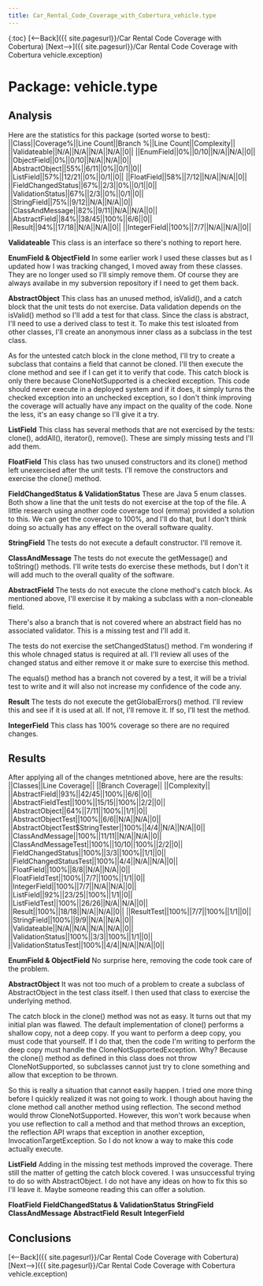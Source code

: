 ```yaml
---
title: Car_Rental_Code_Coverage_with_Cobertura_vehicle.type
---
```

{:toc}
[<--Back]({{ site.pagesurl}}/Car Rental Code Coverage with Cobertura)  [Next-->]({{ site.pagesurl}}/Car Rental Code Coverage with Cobertura vehicle.exception)

# Package: vehicle.type

## Analysis
Here are the statistics for this package (sorted worse to best):
||Class||Coverage%||Line Count||Branch %||Line Count||Complexity||
||Validateable||N/A||N/A||N/A||N/A||0||
||EnumField||0%||0/10||N/A||N/A||0||
||ObjectField||0%||0/10||N/A||N/A||0||
||AbstractObject||55%||6/11||0%||0/1||0||
||ListField||57%||12/21||0%||0/1||0||
||FloatField||58%||7/12||N/A||N/A||0||
||FieldChangedStatus||67%||2/3||0%||0/1||0||
||ValidationStatus||67%||2/3||0%||0/1||0||
||StringField||75%||9/12||N/A||N/A||0||
||ClassAndMessage||82%||9/11||N/A||N/A||0||
||AbstractField||84%||38/45||100%||6/6||0||
||Result||94%||17/18||N/A||N/A||0||
||IntegerField||100%||7/7||N/A||N/A||0||

**Validateable**
This class is an interface so there's nothing to report here.

**EnumField & ObjectField**
In some earlier work I used these classes but as I updated how I was tracking changed, I moved away from these classes. They are no longer used so I'll simply remove them. Of course they are always availabe in my subversion repository if I need to get them back.

**AbstractObject**
This class has an unused method, isValid(), and a catch block that the unit tests do not exercise. Data validation depends on the isValid() method so I'll add a test for that class. Since the class is abstract, I'll need to use a derived class to test it. To make this test isloated from other classes, I'll create an anonymous inner class as a subclass in the test class.

As for the untested catch block in the clone method, I'll try to create a subclass that contains a field that cannot be cloned. I'll then execute the clone method and see if I can get it to verify that code. This catch block is only there because CloneNotSupported is a checked exception. This code should never execute in a deployed system and if it does, it simply turns the checked exception into an unchecked exception, so I don't think improving the coverage will actually have any impact on the quality of the code. None the less, it's an easy change so I'll give it a try.

**ListField**
This class has several methods that are not exercised by the tests: clone(), addAll(), iterator(), remove(). These are simply missing tests and I'll add them.

**FloatField**
This class has two unused constructors and its clone() method left unexercised after the unit tests. I'll remove the constructors and exercise the clone() method.

**FieldChangedStatus & ValidationStatus**
These are Java 5 enum classes. Both show a line that the unit tests do not exercise at the top of the file. A little research using another code coverage tool (emma) provided a solution to this. We can get the coverage to 100%, and I'll do that, but I don't think doing so actually has any effect on the overall software quality.

**StringField**
The tests do not execute a default constructor. I'll remove it.

**ClassAndMessage**
The tests do not execute the getMessage() and toString() methods. I'll write tests do exercise these methods, but I don't it will add much to the overall quality of the software.

**AbstractField**
The tests do not execute the clone method's catch block. As mentioned above, I'll exercise it by making a subclass with a non-cloneable field.

There's also a branch that is not covered where an abstract field has no associated validator. This is a missing test and I'll add it.

The tests do not exercise the setChangedStatus() method. I'm wondering if this whole chnaged status is required at all. I'll review all uses of the changed status and either remove it or make sure to exercise this method.

The equals() method has a branch not covered by a test, it will be a trivial test to write and it will also not increase my confidence of the code any.

**Result**
The tests do not execute the getGlobalErrors() method. I'll review this and see if it is used at all. If not, I'll remove it. If so, I'll test the method.

**IntegerField**
This class has 100% coverage so there are no required changes.

## Results
After applying all of the changes metntioned above, here are the results:
||Classes||Line Coverage|| ||Branch Coverage|| ||Complexity||
||AbstractField||93%||42/45||100%||6/6||0||
||AbstractFieldTest||100%||15/15||100%||2/2||0||
||AbstractObject||64%||7/11||100%||1/1||0||
||AbstractObjectTest||100%||6/6||N/A||N/A||0||
||AbstractObjectTest$StringTester||100%||4/4||N/A||N/A||0||
||ClassAndMessage||100%||11/11||N/A||N/A||0||
||ClassAndMessageTest||100%||10/10||100%||2/2||0||
||FieldChangedStatus||100%||3/3||100%||1/1||0||
||FieldChangedStatusTest||100%||4/4||N/A||N/A||0||
||FloatField||100%||8/8||N/A||N/A||0||
||FloatFieldTest||100%||7/7||100%||1/1||0||
||IntegerField||100%||7/7||N/A||N/A||0||
||ListField||92%||23/25||100%||1/1||0||
||ListFieldTest||100%||26/26||N/A||N/A||0||
||Result||100%||18/18||N/A||N/A||0||
||ResultTest||100%||7/7||100%||1/1||0||
||StringField||100%||9/9||N/A||N/A||0||
||Validateable||N/A||N/A||N/A||N/A||0||
||ValidationStatus||100%||3/3||100%||1/1||0||
||ValidationStatusTest||100%||4/4||N/A||N/A||0||


**EnumField & ObjectField**
No surprise here, removing the code took care of the problem.

**AbstractObject**
It was not too much of a problem to create a subclass of AbstractObject in the test class itself. I then used that class to exercise the underlying method.

The catch block in the clone() method was not as easy. It turns out that my initial plan was flawed. The default implementation of clone() performs a shallow copy, not a deep copy. If you want to perform a deep copy, you must code that yourself. If I do that, then the code I'm writing to perform the deep copy must handle the CloneNotSupportedException. Why? Because the clone() method as defined in this class does not throw CloneNotSupported, so subclasses cannot just try to clone something and allow that exception to be thrown.

So this is really a situation that cannot easily happen. I tried one more thing before I quickly realized it was not going to work. I though about having the clone method call another method using reflection. The second method would throw CloneNotSupported. However, this won't work because when you use reflection to call a method and that method throws an exception, the reflection API wraps that exception in another exception, InvocationTargetException. So I do not know a way to make this code actually execute.

**ListField**
Adding in the missing test methods improved the coverage. There still the matter of getting the catch block covered. I was unsuccessful trying to do so with AbstractObject. I do not have any ideas on how to fix this so I'll leave it. Maybe someone reading this can offer a solution.

**FloatField**
**FieldChangedStatus & ValidationStatus**
**StringField**
**ClassAndMessage**
**AbstractField**
**Result**
**IntegerField**





## Conclusions

[<--Back]({{ site.pagesurl}}/Car Rental Code Coverage with Cobertura)  [Next-->]({{ site.pagesurl}}/Car Rental Code Coverage with Cobertura vehicle.exception)